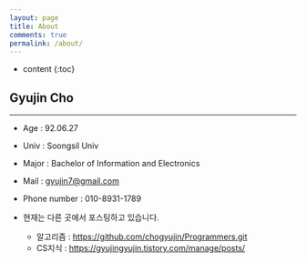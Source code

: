 ```yaml
---
layout: page
title: About
comments: true
permalink: /about/
---
```


* content
{:toc}

## Gyujin Cho

----

* Age : 92.06.27

* Univ : Soongsil Univ

* Major : Bachelor of Information and Electronics

* Mail : gyujin7@gmail.com

* Phone number : 010-8931-1789

* 현재는 다른 곳에서 포스팅하고 있습니다.
  * 알고리즘 : https://github.com/chogyujin/Programmers.git
  * CS지식   : https://gyujingyujin.tistory.com/manage/posts/
